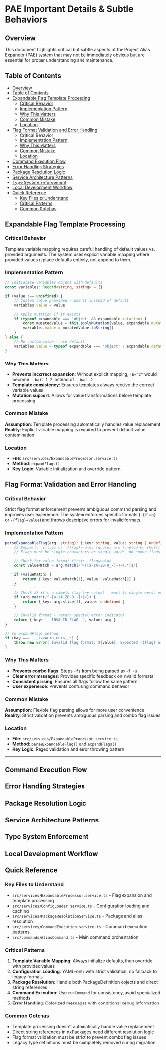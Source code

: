 # PAE Important Details & Subtle Behaviors

## Overview

This document highlights critical but subtle aspects of the Project Alias Expander (PAE) system that may not be immediately obvious but are essential for proper understanding and maintenance.

## Table of Contents

- [Overview](#overview)
- [Table of Contents](#table-of-contents)
- [Expandable Flag Template Processing](#expandable-flag-template-processing)
  - [Critical Behavior](#critical-behavior)
  - [Implementation Pattern](#implementation-pattern)
  - [Why This Matters](#why-this-matters)
  - [Common Mistake](#common-mistake)
  - [Location](#location)
- [Flag Format Validation and Error Handling](#flag-format-validation-and-error-handling)
  - [Critical Behavior](#critical-behavior-1)
  - [Implementation Pattern](#implementation-pattern-1)
  - [Why This Matters](#why-this-matters-1)
  - [Common Mistake](#common-mistake-1)
  - [Location](#location-1)
- [Command Execution Flow](#command-execution-flow)
- [Error Handling Strategies](#error-handling-strategies)
- [Package Resolution Logic](#package-resolution-logic)
- [Service Architecture Patterns](#service-architecture-patterns)
- [Type System Enforcement](#type-system-enforcement)
- [Local Development Workflow](#local-development-workflow)
- [Quick Reference](#quick-reference)
  - [Key Files to Understand](#key-files-to-understand)
  - [Critical Patterns](#critical-patterns)
  - [Common Gotchas](#common-gotchas)

## Expandable Flag Template Processing

### Critical Behavior

Template variable mapping requires careful handling of default values vs. provided arguments. The system uses explicit variable mapping where provided values replace defaults entirely, not append to them.

### Implementation Pattern

```typescript
// Initialize variables object with defaults
const variables: Record<string, string> = {}

if (value !== undefined) {
    // Custom value provided - use it instead of default
    variables.value = value

    // Apply mutation if it exists
    if (typeof expandable === 'object' && expandable.mutation) {
        const mutatedValue = this.applyMutation(value, expandable.mutation)
        variables.value = mutatedValue.toString()
    }
} else {
    // No custom value - use default
    variables.value = typeof expandable === 'object' ? expandable.default || '' : ''
}
```

### Why This Matters

- **Prevents incorrect expansion**: Without explicit mapping, `-b="2"` would become `--bail 1 2` instead of `--bail 2`
- **Template consistency**: Ensures templates always receive the correct variable values
- **Mutation support**: Allows for value transformations before template processing

### Common Mistake

**Assumption**: Template processing automatically handles value replacement
**Reality**: Explicit variable mapping is required to prevent default value contamination

### Location

- **File**: `src/services/ExpandableProcessor.service.ts`
- **Method**: `expandFlags()`
- **Key Logic**: Variable initialization and override pattern

## Flag Format Validation and Error Handling

### Critical Behavior

Strict flag format enforcement prevents ambiguous command parsing and improves user experience. The system enforces specific formats (`-{flag}` or `-{flag}=value`) and throws descriptive errors for invalid formats.

### Implementation Pattern

```typescript
parseExpandableFlag(arg: string): { key: string, value: string | undefined } {
    // Support: -{flag} or -{flag}=value (quotes are handled by shell)
    // Flags must be single characters or single words, no combo flags allowed

    // Check for value format first: -flag=value
    const valueMatch = arg.match(/^-([a-zA-Z0-9_-]+)=(.*)$/)

    if (valueMatch) {
        return { key: valueMatch[1], value: valueMatch[2] }
    }

    // Check if it's a simple flag (no value) - must be single word, no special chars except underscore/hyphen
    if (arg.match(/^-[a-zA-Z0-9_-]+$/)) {
        return { key: arg.slice(1), value: undefined }
    }

    // Invalid format - return special error indicator
    return { key: '__INVALID_FLAG__', value: arg }
}

// In expandFlags method
if (key === '__INVALID_FLAG__') {
    throw new Error(`Invalid flag format: ${value}. Expected -{flag} or -{flag}=value`)
}
```

### Why This Matters

- **Prevents combo flags**: Stops `-fs` from being parsed as `-f -s`
- **Clear error messages**: Provides specific feedback on invalid formats
- **Consistent parsing**: Ensures all flags follow the same pattern
- **User experience**: Prevents confusing command behavior

### Common Mistake

**Assumption**: Flexible flag parsing allows for more user convenience
**Reality**: Strict validation prevents ambiguous parsing and combo flag issues

### Location

- **File**: `src/services/ExpandableProcessor.service.ts`
- **Method**: `parseExpandableFlag()` and `expandFlags()`
- **Key Logic**: Regex validation and error throwing pattern

---

<!-- To be filled in -->

## Command Execution Flow

<!-- To be filled in -->

## Error Handling Strategies

<!-- To be filled in -->

## Package Resolution Logic

<!-- To be filled in -->

## Service Architecture Patterns

<!-- To be filled in -->

## Type System Enforcement

<!-- To be filled in -->

## Local Development Workflow

<!-- To be filled in -->

## Quick Reference

### Key Files to Understand

- `src/services/ExpandableProcessor.service.ts` - Flag expansion and template processing
- `src/services/ConfigLoader.service.ts` - Configuration loading and caching
- `src/services/PackageResolutionService.ts` - Package and alias resolution
- `src/services/CommandExecution.service.ts` - Command execution patterns
- `src/commands/AliasCommand.ts` - Main command orchestration

### Critical Patterns

1. **Template Variable Mapping**: Always initialize defaults, then override with provided values
2. **Configuration Loading**: YAML-only with strict validation, no fallback to legacy formats
3. **Package Resolution**: Handle both PackageDefinition objects and direct string references
4. **Command Execution**: Use `runCommand` for consistency, avoid specialized methods
5. **Error Handling**: Colorized messages with conditional debug information

### Common Gotchas

- Template processing doesn't automatically handle value replacement
- Direct string references in nxPackages need different resolution logic
- Flag format validation must be strict to prevent combo flag issues
- Legacy type definitions must be completely removed during migration
